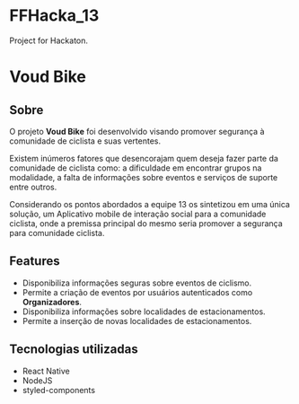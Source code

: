 # FFHacka_13
Project for Hackaton.


# V**oud** B**ike**

## **Sobre**

O projeto **Voud Bike** foi desenvolvido visando promover segurança à comunidade de ciclista e suas vertentes.

Existem inúmeros fatores que desencorajam quem deseja fazer parte da comunidade de ciclista como: a dificuldade em encontrar grupos na modalidade, a falta de informações sobre eventos e serviços de suporte entre outros.

Considerando os pontos abordados a equipe 13 os sintetizou em uma única solução, um Aplicativo mobile de interação social para a comunidade ciclista, onde a premissa principal do mesmo seria promover a segurança para comunidade ciclista.

## Features

- Disponibiliza informações seguras sobre eventos de ciclismo.
- Permite a criação de eventos por usuários autenticados como **Organizadores**.
- Disponibiliza informações sobre localidades de estacionamentos.
- Permite a inserção de novas localidades de estacionamentos.

## **Tecnologias utilizadas**

- React Native
- NodeJS
- styled-components
